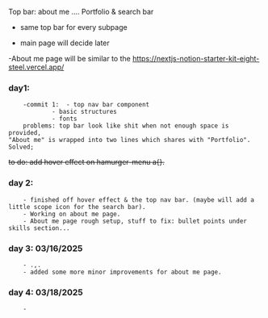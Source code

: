 Top bar: about me  .... Portfolio & search bar

- same top bar for every subpage

- main page will decide later

-About me page will be similar to the https://nextjs-notion-starter-kit-eight-steel.vercel.app/





### day1:
        -commit 1:  - top nav bar component
                - basic structures
                - fonts
        problems: top bar look like shit when not enough space is provided,
    "About me" is wrapped into two lines which shares with "Portfolio". Solved;


~~to do: add hover effect on hamurger-menu a{}.~~

### day 2:
        - finished off hover effect & the top nav bar. (maybe will add a little scope icon for the search bar).
        - Working on about me page.
        - About me page rough setup, stuff to fix: bullet points under skills section...


### day 3: 03/16/2025
        - .,.
        - added some more minor improvements for about me page.


### day 4: 03/18/2025
        -
  

